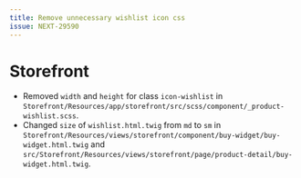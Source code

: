 ```yaml
---
title: Remove unnecessary wishlist icon css
issue: NEXT-29590
---
```

# Storefront
* Removed `width` and `height` for class `icon-wishlist` in `Storefront/Resources/app/storefront/src/scss/component/_product-wishlist.scss`.
* Changed `size` of `wishlist.html.twig` from `md` to `sm` in `Storefront/Resources/views/storefront/component/buy-widget/buy-widget.html.twig` and `src/Storefront/Resources/views/storefront/page/product-detail/buy-widget.html.twig`.

